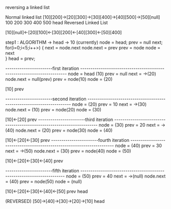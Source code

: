 reversing  a linked list

Normal linked list
 [10][200]->[20][300]->[30][400]->[40][500]->[50][null]
    100          200        300       400        500
    head
Reversed Linked List

[10][null]<-[20][100]<-[30][200]<-[40][300]<-[50][400]
 
step1 : 
ALGORITHM
-> head -> 10 (currently)
 node = head;
 prev = null
 next;
for(i=0;i<5;i++>)
{
  next = node.next
  node.next = prev
  prev = node
  node = next   
}
head = prev;

-----------------------first iteration -----------------------------------------------------------------------
node = head (10)
prev = null
next = ->(20)
node.next = null(prev)
prev = node(10)
node = (20)

[10]
prev

-----------------------second iteration ----------------------------------------------------------------------
node = (20) 
prev = 10
next = ->(30)
node.next = (10)
prev = node(20)
node = (30)

[10]<-[20]
      prev
-----------------------third iteration ----------------------------------------------------------------------
node = (30) 
prev = 20
next = ->(40)
node.next = (20)
prev = node(30)
node = (40)

[10]<-[20]<-[30]
            prev
-----------------------fourth iteration ----------------------------------------------------------------------
node = (40) 
prev = 30
next = ->(50)
node.next = (30)
prev = node(40)
node = (50)

[10]<-[20]<-[30]<-[40]
                  prev

-----------------------fifth iteration ----------------------------------------------------------------------
node = (50) 
prev = 40
next = ->(null)
node.next = (40)
prev = node(50)
node = (null)

[10]<-[20]<-[30]<-[40]<-[50]
                        prev
                        head

(REVERSED)
[50]->[40]->[30]->[20]->[10]
head